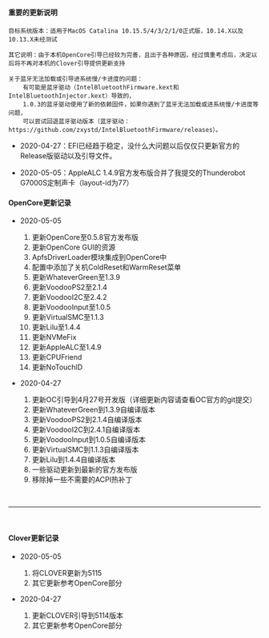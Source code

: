 #### 重要的更新说明
```
目标系统版本：适用于MacOS Catalina 10.15.5/4/3/2/1/0正式版，10.14.X以及10.13.X未经测试

其它说明：由于本机OpenCore引导已经较为完善，且出于各种原因，经过慎重考虑后，决定以后将不再对本机的Clover引导提供更新支持

关于蓝牙无法加载或引导进系统慢/卡进度的问题：
    有可能是蓝牙驱动（IntelBluetoothFirmware.kext和IntelBluetoothInjector.kext）导致的，
    1.0.3的蓝牙驱动使用了新的依赖固件，如果你遇到了蓝牙无法加载或进系统慢/卡进度等问题，
    可以尝试回退蓝牙驱动版本（蓝牙驱动：https://github.com/zxystd/IntelBluetoothFirmware/releases）。
```
- 2020-04-27：EFI已经趋于稳定，没什么大问题以后仅仅只更新官方的Release版驱动以及引导文件。

- 2020-05-05：AppleALC 1.4.9官方发布版合并了我提交的Thunderobot G7000S定制声卡（layout-id为77）

#### OpenCore更新记录

- 2020-05-05

    1. 更新OpenCore至0.5.8官方发布版
    2. 更新OpenCore GUI的资源
    3. ApfsDriverLoader模块集成到OpenCore中
    4. 配置中添加了关机ColdReset和WarmReset菜单
    5. 更新WhateverGreen至1.3.9
    6. 更新VoodooPS2至2.1.4
    7. 更新VoodooI2C至2.4.2
    8. 更新VoodooInput至1.0.5
    9. 更新VirtualSMC至1.1.3
    10. 更新Lilu至1.4.4
    11. 更新NVMeFix
    12. 更新AppleALC至1.4.9
    13. 更新CPUFriend
    14. 更新NoTouchID

- 2020-04-27

    1. 更新OC引导到4月27号开发版（详细更新内容请查看OC官方的git提交）
    2. 更新WhateverGreen到1.3.9自编译版本
    3. 更新VoodooPS2到2.1.4自编译版本
    4. 更新VoodooI2C到2.4.1自编译版本
    5. 更新VoodooInput到1.0.5自编译版本
    6. 更新VirtualSMC到1.1.3自编译版本
    7. 更新Lilu到1.4.4自编译版本
    8. 一些驱动更新到最新的官方发布版
    9. 移除掉一些不需要的ACPI热补丁

</br>

------------

</br>

#### Clover更新记录

- 2020-05-05

    1. 将CLOVER更新为5115
    2. 其它更新参考OpenCore部分

- 2020-04-27

    1. 更新CLOVER引导到5114版本
    2. 其它更新参考OpenCore部分
